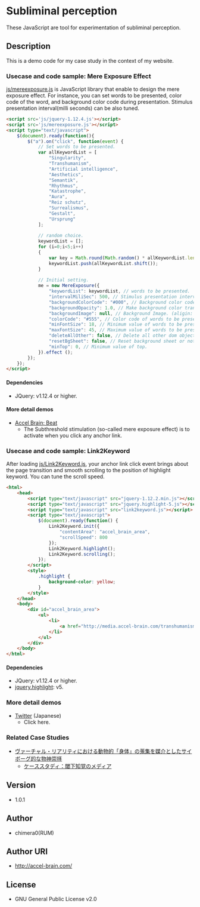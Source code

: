 # Subliminal perception

These JavaScript are tool for experimentation of subliminal perception.

## Description

This is a demo code for my case study in the context of my website.

### Usecase and code sample: Mere Exposure Effect

[js/mereexposure.js](https://github.com/chimera0/accel-brain-code/blob/master/Subliminal-Perception/js/mereexposure.js) is JavaScript library that enable to design the mere exposure effect. For instance, you can set words to be presented, color code of the word, and background color code during presentation. Stimulus presentation interval(milli seconds) can be also tuned.

```html
<script src='js/jquery-1.12.4.js'></script>
<script src='js/mereexposure.js'></script>
<script type="text/javascript">
    $(document).ready(function(){
        $("a").on("click", function(event) {
            // Set words to be presented.
            var allKeywordList = [
                "Singularity",
                "Transhumanism",
                "Artificial intelligence",
                "Aesthetics",
                "Semantik",
                "Rhythmus",
                "Katastrophe",
                "Aura",
                "Reiz schutz",
                "Surrealismus",
                "Gestalt",
                "Ursprung"
            ];
    
            // random choice.
            keywordList = [];
            for (i=0;i<5;i++)
            {
                var key = Math.round(Math.random() * allKeywordList.length) | 0;
                keywordList.push(allKeywordList.shift());
            }
                              
            // Initial setting.
            me = new MereExposure({
                "keywordList": keywordList, // words to be presented.
                "intervalMiliSec": 500, // Stimulus presentation interval(milli seconds).
                "backgroundColorCode": "#000", // Background color code during presentation.
                "backgroundOpacity": 1.0, // Make background color transparent.
                "backgroundImage": null, // Background Image. (aligin: center, middle)
                "colorCode": "#555", // Color code of words to be presented.
                "minFontSize": 18, // Minimum value of words to be presented.
                "maxFontSize": 45, // Maximum value of words to be presented.
                "deleteAllOther": false, // Delete all other dom objects ot not.
                "resetBgSheet": false, // Reset background sheet or not.
                "minTop": 0, // Minimum value of top.
            }).effect ();
        });
    });
</script>
```
#### Dependencies

- JQuery: v1.12.4 or higher.

#### More detail demos

- [Accel Brain; Beat](https://beat.accel-brain.com/)
    - The Subthreshold stimulation (so-called mere exposure effect) is to activate when you click any anchor link.

### Usecase and code sample: Link2Keyword

After loading [js/Link2Keyword.js](https://github.com/chimera0/accel-brain-code/blob/master/Subliminal-Perception/js/Link2Keyword.js), your anchor link click event brings about the page transition and smooth scrolling to the position of highlight keyword. You can tune the scroll speed.

```html
<html>
    <head>
        <script type="text/javascript" src="jquery-1.12.2.min.js"></script>
        <script type="text/javascript" src="jquery.highlight-5.js"></script>
        <script type="text/javascript" src="link2keyword.js"></script>
        <script type="text/javascript">
            $(document).ready(function() {
                Link2Keyword.init({
                    "contentArea": "accel_brain_area", 
                    "scrollSpeed": 800
                });
                Link2Keyword.highlight();
                Link2Keyword.scrolling();
            });
        </script>
        <style>
            .highlight {
                background-color: yellow;
            }
        </style>
    </head>
    <body>
        <div id="accel_brain_area">
            <ul>
                <li>
                    <a href="http://media.accel-brain.com/transhumanism-and-communication-with-ai/" target="_blank">my blog(Japanese)</a>
                </li>
            </ul>
        </div>
    </body>
</html>
```

#### Dependencies

- JQuery: v1.12.4 or higher.
- [jquery.highlight](http://johannburkard.de/blog/programming/javascript/highlight-javascript-text-higlighting-jquery-plugin.html): v5.

### More detail demos

- [Twitter](https://media.accel-brain.com/agency-operation-chimera0-2017-10-08-autotweety-net-connect-php/#link2keyword=Twitter) (Japanese)
    - Click here.

### Related Case Studies

- [ヴァーチャル・リアリティにおける動物的「身体」の蒐集を媒介としたサイボーグ的な物神崇拝](https://accel-brain.com/cyborg-fetischismus-in-sammlung-von-animalisch-korper-in-virtual-reality/)
    - [ケーススタディ：閾下知覚のメディア](https://accel-brain.com/cyborg-fetischismus-in-sammlung-von-animalisch-korper-in-virtual-reality/2/#i-5)

## Version
- 1.0.1

## Author

- chimera0(RUM)

## Author URI

- http://accel-brain.com/

## License

- GNU General Public License v2.0
